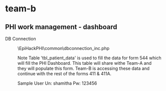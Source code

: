 # team-b
PHI work management - dashboard
--------------------------------

DB Connection
<dir>\EpiHackPHI\common\dbconnection_inc.php

Note
Table 'tbl_patient_data' is used to fill the data for form 544 which will fill the PHI Dashboard. This table will share withe Team-A and they will populate this form. Team-B is accessing these data and continue with the rest of the forms 411 & 411A.

Sample User
Un: shamitha
Pw: 123456
